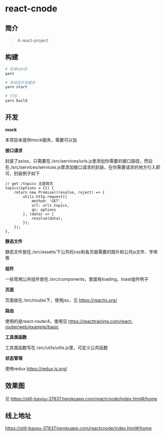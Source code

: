 # react-cnode

## 简介

> A react-project

## 构建

``` bash
# 安装npm包
yarn

# 本地启开发服务
yarn start

# 打包
yarn build

```

## 开发

**mock**

本项目未提供mock服务，需要可以加

**接口请求**

封装了axios，只需要在./src/services/urls.js里添加你需要的接口路径，然后在./src/services/services.js里添加接口请求的封装，在你需要请求的地方引入即可，封装例子如下
```
// get /topics 主题首页
topics(options = {}) {
    return new Promise((resolve, reject) => {
        utils.http.request({
            method: 'GET',
            url: urls.topics,
            qs: options
        }, (data) => {
            resolve(data);
        });
    });
},
```

**静态文件**

静态文件放在./src/assets/下公共的css和各页面需要的图片和公共js文件、字体等

**组件**

一些常用公共组件放在./src/components，里面有loading，toast组件例子

**页面**

页面放在./src/routes下，使用jsx，见
https://reactjs.org/

**路由**

使用的是react-router4，使用见
https://reacttraining.com/react-router/web/example/basic

**工具类函数**

工具类函数写在./src/utils/utils.js里，可定义公共函数

**状态管理**

使用redux
https://redux.js.org/

## 效果图

见 https://still-bayou-37837.herokuapp.com/reactcnode/index.html#/home

## 线上地址
https://still-bayou-37837.herokuapp.com/reactcnode/index.html#/home